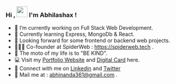 ### Hi , <img src="https://user-images.githubusercontent.com/56017536/131296792-84740f7a-126d-4d18-ad03-e9b27c560624.gif" width="29px">  I'm Abhilashax !
- 🔭 I’m currently working on Full Stack Web Development.
- 🌱 Currently learning Express, MongoDb & React.
- 👀 Looking forward for some frontend or backend web projects.
- 👩🏻‍💻 Co-founder at SpiderWeb : https://spiderweb.tech .
- 🌸 The moto of my life is to "BE KIND".
- 💻 Visit my [Portfolio Website](https://bit.ly/3znWmVu) and [Digital Card](https://bit.ly/2VVvD4N) here.
- 🙋 Connect with me on  [Linkedin](https://www.linkedin.com/in/abhilasha-gupta-829ba7190/) and [Twitter](https://twitter.com/Abhilasha_4sq)
- 📱 Mail me at : abhinanda361@gmail.com .
